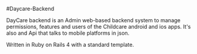 #Daycare-Backend

DayCare backend is an Admin web-based backend system to manage permissions, features and users of the Childcare android and ios apps. It's also and Api that talks to mobile platforms in json.

Written in Ruby on Rails 4 with a standard template.
